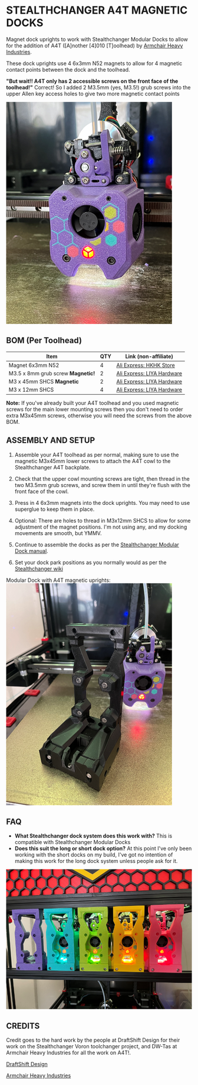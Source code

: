 # STEALTHCHANGER A4T MAGNETIC DOCKS

Magnet dock uprights to work with Stealthchanger Modular Docks to allow for the addition of A4T ([A]nother [4]010 [T]oolhead) by [Armchair Heavy Industries](https://github.com/Armchair-Heavy-Industries/A4T).

These dock uprights use 4 6x3mm N52 magnets to allow for 4 magnetic contact points between the dock and the toolhead.

**"But wait!! A4T only has 2 accessible screws on the front face of the toolhead!"** Correct! So I added 2 M3.5mm (yes, M3.5!) grub screws into the upper Allen key access holes to give two more magnetic contact points


![A4T_toolhead_hex_pattern](Images/A4T_Toolhead_Hex.png)


## BOM (Per Toolhead)

| Item                                  | QTY | Link (non-affiliate) |
| ------------------------------------- | --- | -------------------- |
| Magnet 6x3mm N52                      |  4  | [Ali Express: HKHK Store](https://www.aliexpress.com/item/1005001542593396.html)
| M3.5 x 8mm grub screw **Magnetic!**   |  2  | [Ali Express: LIYA Hardware](https://www.aliexpress.com/item/32865464785.html)
| M3 x 45mm SHCS **Magnetic**           |  2  | [Ali Express: LIYA Hardware](https://www.aliexpress.com/item/32810872544.html)
| M3 x 12mm SHCS                        |  4  | [Ali Express: LIYA Hardware](https://www.aliexpress.com/item/32810872544.html)

**Note:** If you've already built your A4T toolhead and you used magnetic screws for the main lower mounting screws then you don't need to order extra M3x45mm screws, otherwise you will need the screws from the above BOM.

## ASSEMBLY AND SETUP

1. Assemble your A4T toolhead as per normal, making sure to use the magnetic M3x45mm lower screws to attach the A4T cowl to the Stealthchanger A4T backplate.

2. Check that the upper cowl mounting screws are tight, then thread in the two M3.5mm grub screws, and screw them in until they're flush with the front face of the cowl.

3. Press in 4 6x3mm magnets into the dock uprights. You may need to use superglue to keep them in place.

4. Optional: There are holes to thread in M3x12mm SHCS to allow for some adjustment of the magnet positions. I'm not using any, and my docking movements are smooth, but YMMV.

5. Continue to assemble the docks as per the [Stealthchanger Modular Dock manual](https://github.com/DraftShift/ModularDock/tree/main/Manual).

6. Set your dock park positions as you normally would as per the [Stealthchanger wiki](https://github.com/DraftShift/StealthChanger/blob/main/wiki/Calibration.md)

Modular Dock with A4T magnetic uprights:
![A4T_dock_assembled](Images/A4T_Magnet_Dock.png)

## FAQ
- **What Stealthchanger dock system does this work with?** This is compatible with Stealthchanger Modular Docks
- **Does this suit the long or short dock option?** At this point I've only been working with the short docks on my build, I've got no intention of making this work for the long dock system unless people ask for it.

![A4T_docked_tools](Images/A4T_Docked_Tools.png)


## CREDITS

Credit goes to the hard work by the people at DraftShift Design for their work on the Stealthchanger Voron toolchanger project, and DW-Tas at Armchair Heavy Industries for all the work on A4T!.

[DraftShift Design](https://github.com/DraftShift)

[Armchair Heavy Industries](https://github.com/Armchair-Heavy-Industries)